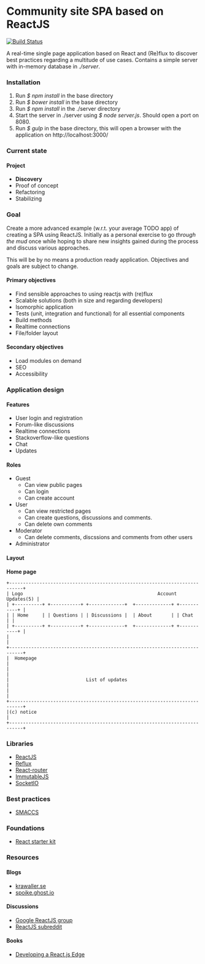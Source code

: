 # Community site SPA based on ReactJS 
[![Build Status](https://travis-ci.org/WRidder/react-spa.svg)](https://travis-ci.org/WRidder/react-spa) 

A real-time single page application based on React and (Re)flux to discover best practices regarding a multitude of use cases. Contains a simple server with in-memory database in *./server*.

### Installation
1. Run *$ npm install* in the base directory
2. Run *$ bower install* in the base directory
3. Run *$ npm install* in the ./server directory
4. Start the server in ./server using *$ node server.js*. Should open a port on 8080.
5. Run *$ gulp* in the base directory, this will open a browser with the application on http://localhost:3000/

### Current state
#### Project
* **Discovery**
* Proof of concept
* Refactoring
* Stabilizing

### Goal
Create a more advanced example (w.r.t. your average TODO app) of creating a SPA using ReactJS. Initially as a personal exercise to go *through the mud* once while hoping to share new insights gained during the process and discuss various approaches. 

This will be by no means a production ready application. Objectives and goals are subject to change.

#### Primary objectives
* Find sensible approaches to using reactjs with (re)flux
* Scalable solutions (both in size and regarding developers)
* Isomorphic application
* Tests (unit, integration and functional) for all essential components
* Build methods
* Realtime connections
* File/folder layout

#### Secondary objectives
* Load modules on demand
* SEO 
* Accessibility

### Application design
#### Features
* User login and registration
* Forum-like discussions
* Realtime connections
* Stackoverflow-like questions
* Chat
* Updates

#### Roles
* Guest
  * Can view public pages
  * Can login
  * Can create account
* User
  * Can view restricted pages
  * Can create questions, discussions and comments. 
  * Can delete own comments
* Moderator
  * Can delete comments, discssions and comments from other users
* Administrator

#### Layout
**Home page**
```
+---------------------------------------------------------------------------+
| Logo                                                 Account   Updates(5) |
| +----------+ +-----------+ +-------------+  +-------------+ +-----------+ |
| | Home     | | Questions | | Discussions |  | About       | | Chat      | |
| +----------+ +-----------+ +-------------+  +-------------+ +-----------+ |
|                                                                           |
+---------------------------------------------------------------------------+
|  Homepage                                                                 |
|                                                                           |
|                            List of updates                                |
|                                                                           |
+---------------------------------------------------------------------------+
|(c) notice                                                                 |
+---------------------------------------------------------------------------+
```
### Libraries
* [ReactJS](https://facebook.github.io/react/)
* [Reflux](https://github.com/spoike/refluxjs)
* [React-router](https://github.com/rackt/react-router/)
* [ImmutableJS](https://github.com/facebook/immutable-js)
* [SocketIO](http://socket.io/)

### Best practices
* [SMACCS](https://smacss.com/)

### Foundations
* [React starter kit](https://github.com/kriasoft/react-starter-kit)

### Resources
#### Blogs
* [krawaller.se](http://blog.krawaller.se/)
* [spoike.ghost.io](http://spoike.ghost.io/)

#### Discussions
* [Google ReactJS group](https://groups.google.com/forum/#!forum/reactjs)
* [ReactJS subreddit](https://www.reddit.com/r/reactjs/search?q=reactjs&sort=relevance&restrict_sr=on&t=all)

#### Books
* [Developing a React.js Edge](http://shop.oreilly.com/product/9781939902122.do)
